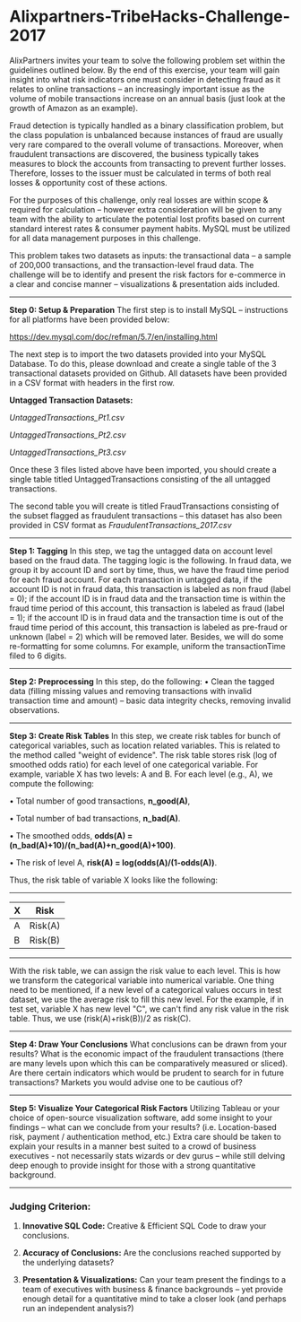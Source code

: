 # Alixpartners-TribeHacks-Challenge-2017

AlixPartners invites your team to solve the following problem set within the guidelines outlined below. By the end of this exercise, your team will gain insight into what risk indicators one must consider in detecting fraud as it relates to online transactions – an increasingly important issue as the volume of mobile transactions increase on an annual basis (just look at the growth of Amazon as an example). 

Fraud detection is typically handled as a binary classification problem, but the class population is unbalanced because instances of fraud are usually very rare compared to the overall volume of transactions. Moreover, when fraudulent transactions are discovered, the business typically takes measures to block the accounts from transacting to prevent further losses. Therefore, losses to the issuer must be calculated in terms of both real losses & opportunity cost of these actions. 

For the purposes of this challenge, only real losses are within scope & required for calculation – however extra consideration will be given to any team with the ability to articulate the potential lost profits based on current standard interest rates & consumer payment habits. MySQL must be utilized for all data management purposes in this challenge.

This problem takes two datasets as inputs: the transactional data – a sample of 200,000 transactions, and the transaction-level fraud data. The challenge will be to identify and present the risk factors for e-commerce in a clear and concise manner – visualizations & presentation aids included.

_____

**Step 0: Setup & Preparation**
 The first step is to install MySQL – instructions for all platforms have been provided below:
 
https://dev.mysql.com/doc/refman/5.7/en/installing.html
 
 The next step is to import the two datasets provided into your MySQL Database.
To do this, please download and create a single table of the 3 transactional datasets provided on Github. All datasets have been provided in a CSV format with headers in the first row. 

**Untagged Transaction Datasets:**

*UntaggedTransactions_Pt1.csv*

*UntaggedTransactions_Pt2.csv*

*UntaggedTransactions_Pt3.csv*

Once these 3 files listed above have been imported, you should create a single table titled UntaggedTransactions consisting of the all untagged transactions.

The second table you will create is titled FraudTransactions consisting of the subset flagged as fraudulent transactions – this dataset has also been provided in CSV format as *FraudulentTransactions_2017.csv*

______

**Step 1: Tagging**
In this step, we tag the untagged data on account level based on the fraud data. The tagging logic is the following. In fraud data, we group it by account ID and sort by time, thus, we have the fraud time period for each fraud account. For each transaction in untagged data, if the account ID is not in fraud data, this transaction is labeled as non fraud (label = 0); if the account ID is in fraud data and the transaction time is within the fraud time period of this account, this transaction is labeled as fraud (label = 1); if the account ID is in fraud data and the transaction time is out of the fraud time period of this account, this transaction is labeled as pre-fraud or unknown (label = 2) which will be removed later. Besides, we will do some re-formatting for some columns. For example, uniform the transactionTime filed to 6 digits.

_______


**Step 2: Preprocessing**
In this step, do the following:
•	Clean the tagged data (filling missing values and removing transactions with invalid transaction time and amount) – basic data integrity checks, removing invalid observations.

________
**Step 3: Create Risk Tables**
In this step, we create risk tables for bunch of categorical variables, such as location related variables. This is related to the method called "weight of evidence". The risk table stores risk (log of smoothed odds ratio) for each level of one categorical variable. For example, variable X has two levels: A and B. For each level (e.g., A), we compute the following:

•	Total number of good transactions, **n_good(A)**,

•	Total number of bad transactions, **n_bad(A)**.

•	The smoothed odds, **odds(A) = (n_bad(A)+10)/(n_bad(A)+n_good(A)+100)**.

•	The risk of level A, **risk(A) = log(odds(A)/(1-odds(A))**.

Thus, the risk table of variable X looks like the following:


_____________
|X	|Risk   |
|---|-------|
|A	|Risk(A)|
|B	|Risk(B)|
-------------
With the risk table, we can assign the risk value to each level. This is how we transform the categorical variable into numerical variable. One thing need to be mentioned, if a new level of a categorical values occurs in test dataset, we use the average risk to fill this new level. For the example, if in test set, variable X has new level "C", we can't find any risk value in the risk table. Thus, we use (risk(A)+risk(B))/2 as risk(C).

______

**Step 4: Draw Your Conclusions**
What conclusions can be drawn from your results? What is the economic impact of the fraudulent transactions (there are many levels upon which this can be comparatively measured or sliced). Are there certain indicators which would be prudent to search for in future transactions? Markets you would advise one to be cautious of? 


______

**Step 5: Visualize Your Categorical Risk Factors**
Utilizing Tableau or your choice of open-source visualization software, add some insight to your findings – what can we conclude from your results? (i.e. Location-based risk, payment / authentication method, etc.) Extra care should be taken to explain your results in a manner best suited to a crowd of business executives - not necessarily stats wizards or dev gurus – while still delving deep enough to provide insight for those with a strong quantitative background.  


______

### Judging Criterion:

1.	**Innovative SQL Code:** Creative & Efficient SQL Code to draw your conclusions.

2.	**Accuracy of Conclusions:** Are the conclusions reached supported by the underlying datasets?

3.	**Presentation & Visualizations:** Can your team present the findings to a team of executives with business & finance backgrounds – yet provide enough detail for a quantitative mind to take a closer look (and perhaps run an independent analysis?)
